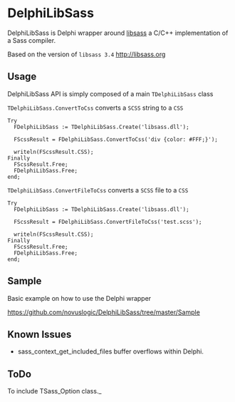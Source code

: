 # DelphiLibSass

DelphiLibSass is Delphi wrapper around [libsass](https://github.com/sass/libsass) a C/C++ implementation of a Sass compiler.

Based on the version of `libsass 3.4` http://libsass.org 

## Usage

DelphiLibSass API is simply composed of a main `TDelphiLibSass` class

`TDelphiLibSass.ConvertToCss` converts a `SCSS` string to a `CSS`

```
Try
  FDelphiLibSass := TDelphiLibSass.Create('libsass.dll');

  FScssResult = FDelphiLibSass.ConvertToCss('div {color: #FFF;}');

  writeln(FScssResult.CSS);
Finally
  FScssResult.Free;
  FDelphiLibSass.Free; 
end;
```

`TDelphiLibSass.ConvertFileToCss` converts a `SCSS` file to a `CSS`

```
Try
  FDelphiLibSass := TDelphiLibSass.Create('libsass.dll');

  FScssResult = FDelphiLibSass.ConvertFileToCss('test.scss');

  writeln(FScssResult.CSS);
Finally
  FScssResult.Free;
  FDelphiLibSass.Free; 
end;
```
## Sample

Basic example on how to use the Delphi wrapper

https://github.com/novuslogic/DelphiLibSass/tree/master/Sample

## Known Issues

- sass_context_get_included_files buffer overflows within Delphi.

## ToDo

To include TSass_Option class._


